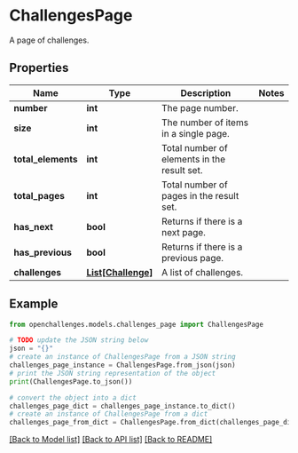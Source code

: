 # ChallengesPage

A page of challenges.

## Properties

| Name               | Type                                | Description                                 | Notes |
| ------------------ | ----------------------------------- | ------------------------------------------- | ----- |
| **number**         | **int**                             | The page number.                            |
| **size**           | **int**                             | The number of items in a single page.       |
| **total_elements** | **int**                             | Total number of elements in the result set. |
| **total_pages**    | **int**                             | Total number of pages in the result set.    |
| **has_next**       | **bool**                            | Returns if there is a next page.            |
| **has_previous**   | **bool**                            | Returns if there is a previous page.        |
| **challenges**     | [**List[Challenge]**](Challenge.md) | A list of challenges.                       |

## Example

```python
from openchallenges.models.challenges_page import ChallengesPage

# TODO update the JSON string below
json = "{}"
# create an instance of ChallengesPage from a JSON string
challenges_page_instance = ChallengesPage.from_json(json)
# print the JSON string representation of the object
print(ChallengesPage.to_json())

# convert the object into a dict
challenges_page_dict = challenges_page_instance.to_dict()
# create an instance of ChallengesPage from a dict
challenges_page_from_dict = ChallengesPage.from_dict(challenges_page_dict)
```

[[Back to Model list]](../README.md#documentation-for-models) [[Back to API list]](../README.md#documentation-for-api-endpoints) [[Back to README]](../README.md)
